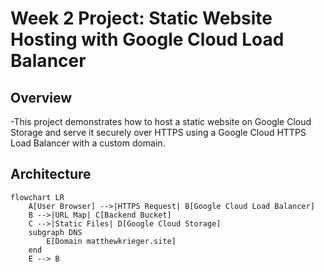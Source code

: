 # Week 2 Project: Static Website Hosting with Google Cloud Load Balancer

## Overview
-This project demonstrates how to host a static website on Google Cloud Storage
and serve it securely over HTTPS using a Google Cloud HTTPS Load Balancer with
a custom domain.  

## Architecture

```mermaid
flowchart LR
    A[User Browser] -->|HTTPS Request| B[Google Cloud Load Balancer]
    B -->|URL Map| C[Backend Bucket]
    C -->|Static Files| D[Google Cloud Storage]
    subgraph DNS
        E[Domain matthewkrieger.site]
    end
    E --> B 
